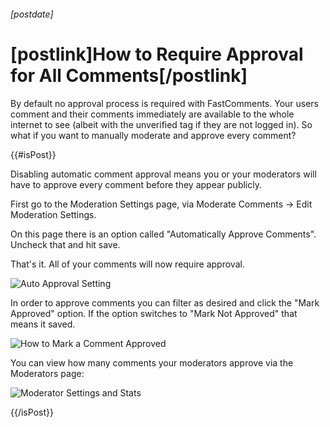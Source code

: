 ###### [postdate]
# [postlink]How to Require Approval for All Comments[/postlink]

By default no approval process is required with FastComments. Your users comment and their comments immediately are available to
the whole internet to see (albeit with the unverified tag if they are not logged in). So what if you want to manually moderate and
approve every comment?

{{#isPost}}

Disabling automatic comment approval means you or your moderators will have to approve every comment before they appear publicly.

First go to the Moderation Settings page, via Moderate Comments -> Edit Moderation Settings.

On this page there is an option called "Automatically Approve Comments". Uncheck that and hit save.

That's it. All of your comments will now require approval. 

<img 
    src="images/fc-auto-approval.png"
    alt="Auto Approval Setting"
    title="Auto Approval Setting"
    class='lozad' />

In order to approve comments you can filter as desired and click the "Mark Approved" option. If the option switches to "Mark Not Approved" that means it saved.

<img 
    src="images/fc-mark-approved.png"
    alt="How to Mark a Comment Approved"
    title="How to Mark a Comment Approved"
    class='lozad' />

You can view how many comments your moderators approve via the Moderators page:

<img 
    src="images/fc-moderator-stats.png"
    alt="Moderator Settings and Stats"
    title="Moderator Settings and Stats"
    class='lozad' />

{{/isPost}}
